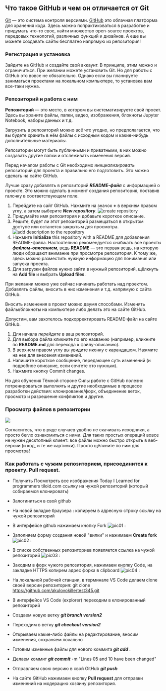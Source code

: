 **Что такое GitHub и чем он отличается от Git**
-------------------------------------

[Git](https://skillbox.ru/media/code/chto_takoe_git_obyasnyaem_na_skhemakh/) — это система контроля версиями. [GitHub](https://github.com/) это облачная платформа для хранения кода. Здесь можно попрактиковаться в разработке и придумать что-то свое, найти множество open-source проектов, передовых технологий, различных функций и дизайнов. А еще вы можете создавать сайты бесплатно напрямую из репозитория!

### **Регистрация и установка**

Зайдите на GitHub и создайте свой аккаунт. В принципе, этим можно и ограничиться. При желании можете установить Git. Но для работы с GitHub это вовсе не обязательно. Однако если вы планируете заниматься проектами на локальном компьютере, то установка вам все-таки нужна.

### **Репозиторий и работа с ним**

**Репозиторий** — это место, в котором вы систематизируете свой проект. Здесь вы храните файлы, папки, видео, изображения, блокноты Jupyter Notebook, наборы данных и т.д.

Загрузить в репозиторий можно всё что угодно, но предполагается, что вы будете хранить в нём файлы с исходным кодом и какие-нибудь дополнительные материалы.

Репозитории могут быть публичными и приватными, в них можно создавать другие папки и отслеживать изменения версий.

Перед началом работы с Git необходимо *инициализировать* репозиторий для проекта и правильно его подготовить. Это можно сделать на сайте GitHub.

Лучше сразу добавлять в репозиторий _**README-файл**_ с информацией о проекте. Это можно сделать в момент создания репозитория, поставив галочку в соответствующем поле.

1. Перейдите на сайт GitHub. Нажмите на значок **+** в верхнем правом углу, а затем выберите _**New repository**_.
![create repository](https://miro.medium.com/v2/resize:fit:828/format:webp/1*M3pPptyTNLOcFnWyhtiBjQ.png)
2. Придумайте имя репозитория и добавьте короткое описание.
3. Решите, будет ли этот репозиторий размещаться в открытом доступе или останется закрытым для просмотра.
![add description to the repository](https://miro.medium.com/v2/resize:fit:1050/1*gwswZ6UaUG-vbU368qEVug.png)
4. Нажмите **Initialize** this repository with a README для добавления README-файла. Настоятельно рекомендуется снабжать все проекты __*файлом-описанием*__, ведь **README** — это первая вещь, на которую люди обращают внимание при просмотре репозитория. К тому же, здесь можно разместить нужную информацию для понимания или запуска проекта.
5. Для загрузки файлов нужно зайти в нужный репозиторий, щёлкнуть на **Add file** и выбрать **Upload files**.

При желании можно уже сейчас начинать работать над проектом. Добавлять файлы, вносить в них изменения и т.д. напрямую с сайта GitHub.

Вносить изменения в проект можно двумя способами. Изменять файлы/блокноты на компьютере либо делать это на сайте GitHub.

Допустим, вам захотелось подкорректировать README-файл на сайте GitHub.

1. Для начала *перейдите* в ваш репозиторий.
2. Для выбора файла кликните по его названию (например, кликните по **README.md** для перехода к файлу-описанию).
3. В верхнем правом углу вы увидите иконку с карандашом. Нажмите на нее для внесения изменений.
4. Напишите короткое сообщение, передающее суть изменений (и подробное описание, если сочтете это нужным).
5. Нажмите кнопку Commit changes.

Но для обучения Тёмной стороне Силы работе с GitHub полезно потренироваться выполнять и другие необходимые в процессе разработки действия: клонирование/форк, объединение веток, просмотр и разрешение конфликтов и другие.

### **Просмотр файлов в репозитории**

![](https://skillbox.ru/upload/setka_images/11102921112022_e3039f248dd555899a396179b51a05be377f9973.png)

Согласитесь, что в ряде случаев удобно не скачивать исходники, а просто бегло ознакомиться с ними. Для таких простых операций вовсе не нужен десктопный клиент: все файлы можно быстро открыть в веб-версии (и код, и те же картинки). Просто щёлкните по ним для просмотра!

### **Как работать с чужим репозиторием, присоединится к проекту. Pull request.**

* Получить
Посмотреть все изображения
Today I Learned for programmers
tiloid.com
ссылку на чужой репозиторий (который собираемся клонировать)

* Залогиниться в свой github

* На новой вкладке браузера : копируем в адресную строку ссылку на чужой репозиторий

* В интерфейсе github нажимаем кнопку Fork
![pic01 :](pic01.jpg "pic01")

* Заполняем форму создания новой "вилки" и нажимаем **Create fork**
![pic02 :](pic02.jpg "pic02")

* В списке собственных репозиториев появляется ссылка на чужой репозиторий
![pic03 :](pic03.jpg "pic03")

* Заходим в форк чужого репозитория, нажимаем кнопку Code, на закладке HTTPS копирем адрес форка в clipboard
![pic04 :](pic04.jpg "pic04")

* На локальной рабочей станции, в терминале VS Code делаем clone своей версии репозитория:
git clone https://github.com/akulovokille/test345.git

* В интерфейсе VS Code (explorer) переходим в клонированный репозиторий

* Создаем новую ветку
_**git branch version2**_

* Переходим в ветку
_**git checkout version2**_

* Открываем какие-либо файлы на редактирование, вносим изменения, сохраняем локально

* Готовим изменные файлы для нового коммита
_**git add**_ .

* Делаем коммит
_**git commit**_ -m "Lines 05 and 10 have been changed"

* Отправляем свою версию в свой GitHub
_**git push**_

* На сайте GitHub нажимаем кнопку **Pull request** для отправки изменений на модерацию хозяину репозитория. 